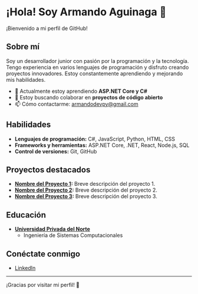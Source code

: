 # ¡Hola! Soy Armando Aguinaga 👋

¡Bienvenido a mi perfil de GitHub!

## Sobre mí
Soy un desarrollador junior con pasión por la programación y la tecnología. Tengo experiencia en varios lenguajes de programación y disfruto creando proyectos innovadores. Estoy constantemente aprendiendo y mejorando mis habilidades.

- 🌱 Actualmente estoy aprendiendo **ASP.NET Core y C#**
- 👯 Estoy buscando colaborar en **proyectos de código abierto**
- 📫 Cómo contactarme: [armandodevpy@gmail.com](mailto:armandodevpy@gmail.com)

## Habilidades
- **Lenguajes de programación:** C#, JavaScript, Python, HTML, CSS
- **Frameworks y herramientas:** ASP.NET Core, .NET, React, Node.js, SQL
- **Control de versiones:** Git, GitHub

## Proyectos destacados
- **[Nombre del Proyecto 1](https://github.com/tu-usuario/proyecto1):** Breve descripción del proyecto 1.
- **[Nombre del Proyecto 2](https://github.com/tu-usuario/proyecto2):** Breve descripción del proyecto 2.
- **[Nombre del Proyecto 3](https://github.com/tu-usuario/proyecto3):** Breve descripción del proyecto 3.

## Educación
- **[Universidad Privada del Norte](https://www.upn.edu)**
  - Ingeniería de Sistemas Computacionales

## Conéctate conmigo
- [LinkedIn](https://www.linkedin.com/in/armandoaguinagadev)

---

¡Gracias por visitar mi perfil! 🚀

